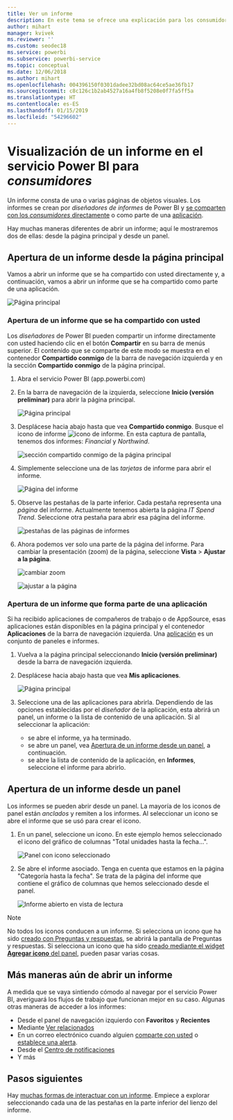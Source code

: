 ```yaml
---
title: Ver un informe
description: En este tema se ofrece una explicación para los consumidores y los usuarios finales de Power BI sobre cómo abrir y ver un informe de Power BI.
author: mihart
manager: kvivek
ms.reviewer: ''
ms.custom: seodec18
ms.service: powerbi
ms.subservice: powerbi-service
ms.topic: conceptual
ms.date: 12/06/2018
ms.author: mihart
ms.openlocfilehash: 004396150f0301dadee32bd08ac64ce5ae36fb17
ms.sourcegitcommit: c8c126c1b2ab4527a16a4fb8f5208e0f7fa5ff5a
ms.translationtype: HT
ms.contentlocale: es-ES
ms.lasthandoff: 01/15/2019
ms.locfileid: "54296602"
---
```

# <a name="view-a-report-in-power-bi-service-for-consumers"></a>Visualización de un informe en el servicio Power BI para *consumidores*
Un informe consta de una o varias páginas de objetos visuales. Los informes se crean por *diseñadores de informes* de Power BI y [se comparten con los *consumidores* directamente](end-user-shared-with-me.md) o como parte de una [aplicación](end-user-apps.md). 

Hay muchas maneras diferentes de abrir un informe; aquí le mostraremos dos de ellas: desde la página principal y desde un panel. 

<!-- add art-->


## <a name="open-a-report-from-your-home-page"></a>Apertura de un informe desde la página principal
Vamos a abrir un informe que se ha compartido con usted directamente y, a continuación, vamos a abrir un informe que se ha compartido como parte de una aplicación.

   ![Página principal](./media/end-user-report-open/power-bi-home.png)

### <a name="open-a-report-that-has-been-shared-with-you"></a>Apertura de un informe que se ha compartido con usted
Los *diseñadores* de Power BI pueden compartir un informe directamente con usted haciendo clic en el botón **Compartir** en su barra de menús superior. El contenido que se comparte de este modo se muestra en el contenedor **Compartido conmigo** de la barra de navegación izquierda y en la sección **Compartido conmigo** de la página principal.

1. Abra el servicio Power BI (app.powerbi.com)

2. En la barra de navegación de la izquierda, seleccione **Inicio (versión preliminar)** para abrir la página principal.  

   ![Página principal](./media/end-user-report-open/power-bi-select-home.png)
   
3. Desplácese hacia abajo hasta que vea **Compartido conmigo**. Busque el icono de informe ![icono de informe](./media/end-user-report-open/power-bi-report-icon.png). En esta captura de pantalla, tenemos dos informes: *Financial* y *Northwind*. 
   
   ![sección compartido conmigo de la página principal](./media/end-user-report-open/power-bi-shared.png)

4. Simplemente seleccione una de las *tarjetas* de informe para abrir el informe.

   ![Página del informe](./media/end-user-report-open/power-bi-report1.png)

5. Observe las pestañas de la parte inferior. Cada pestaña representa una *página* del informe. Actualmente tenemos abierta la página *IT Spend Trend*. Seleccione otra pestaña para abrir esa página del informe. 

   ![pestañas de las páginas de informes](./media/end-user-report-open/power-bi-tabs.png)

6. Ahora podemos ver solo una parte de la página del informe. Para cambiar la presentación (zoom) de la página, seleccione **Vista** > **Ajustar a la página**.

   ![cambiar zoom](./media/end-user-report-open/power-bi-fit.png)

   ![ajustar a la página](./media/end-user-report-open/power-bi-report2.png)

### <a name="open-a-report-that-is-part-of-an-app"></a>Apertura de un informe que forma parte de una aplicación
Si ha recibido aplicaciones de compañeros de trabajo o de AppSource, esas aplicaciones están disponibles en la página principal y el contenedor **Aplicaciones** de la barra de navegación izquierda. Una [aplicación](end-user-apps.md) es un conjunto de paneles e informes.

1. Vuelva a la página principal seleccionando **Inicio (versión preliminar)** desde la barra de navegación izquierda.

7. Desplácese hacia abajo hasta que vea **Mis aplicaciones**.

   ![Página principal](./media/end-user-report-open/power-bi-my-apps.png)

8. Seleccione una de las aplicaciones para abrirla. Dependiendo de las opciones establecidas por el *diseñador* de la aplicación, esta abrirá un panel, un informe o la lista de contenido de una aplicación. Si al seleccionar la aplicación:
    - se abre el informe, ya ha terminado.
    - se abre un panel, vea [Apertura de un informe desde un panel](#Open-a-report-from-a-dashboard), a continuación.
    - se abre la lista de contenido de la aplicación, en **Informes**, seleccione el informe para abrirlo.


## <a name="open-a-report-from-a-dashboard"></a>Apertura de un informe desde un panel
Los informes se pueden abrir desde un panel. La mayoría de los iconos de panel están *anclados* y remiten a los informes. Al seleccionar un icono se abre el informe que se usó para crear el icono. 

1. En un panel, seleccione un icono. En este ejemplo hemos seleccionado el icono del gráfico de columnas "Total unidades hasta la fecha...".

    ![Panel con icono seleccionado](./media/end-user-report-open/power-bi-dashboard.png)

2.  Se abre el informe asociado. Tenga en cuenta que estamos en la página "Categoría hasta la fecha". Se trata de la página del informe que contiene el gráfico de columnas que hemos seleccionado desde el panel.

    ![Informe abierto en vista de lectura](./media/end-user-report-open/power-bi-report-new.png)

> [!NOTE]
> No todos los iconos conducen a un informe. Si selecciona un icono que ha sido [creado con Preguntas y respuestas](end-user-q-and-a.md), se abrirá la pantalla de Preguntas y respuestas. Si selecciona un icono que ha sido [creado mediante el widget **Agregar icono** del panel](../service-dashboard-add-widget.md), pueden pasar varias cosas.  


##  <a name="still-more-ways-to-open-a-report"></a>Más maneras aún de abrir un informe
A medida que se vaya sintiendo cómodo al navegar por el servicio Power BI, averiguará los flujos de trabajo que funcionan mejor en su caso. Algunas otras maneras de acceder a los informes:
- Desde el panel de navegación izquierdo con **Favoritos** y **Recientes**    
- Mediante [Ver relacionados](end-user-related.md)    
- En un correo electrónico cuando alguien [comparte con usted](../service-share-reports.md) o [establece una alerta](end-user-alerts.md).    
- Desde el [Centro de notificaciones](end-user-notification-center.md)    
- Y más

## <a name="next-steps"></a>Pasos siguientes
Hay [muchas formas de interactuar con un informe](end-user-reading-view.md).  Empiece a explorar seleccionando cada una de las pestañas en la parte inferior del lienzo del informe.

